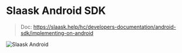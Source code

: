 # Slaask Android SDK

> Doc: https://slaask.help/hc/developers-documentation/android-sdk/implementing-on-android


![Slaask Android](https://www.dropbox.com/s/xc5t23nhegsat9i/android-slaask-small.png?raw=1)
